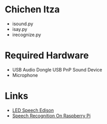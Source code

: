 # Chichen Itza

- isound.py
- isay.py
- irecognize.py

# Required Hardware

- USB Audio Dongle USB PnP Sound Device
- Microphone

# Links

- [LED Speech Edison](https://github.com/drejkim/led-speech-edison)
- [Speech Recognition On Raspberry Pi](http://www.rmnd.net/speech-recognition-on-raspberry-pi-with-sphinx-racket-and-arduino/)